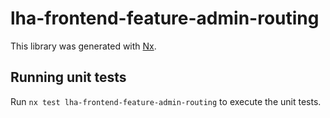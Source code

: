 # lha-frontend-feature-admin-routing

This library was generated with [Nx](https://nx.dev).

## Running unit tests

Run `nx test lha-frontend-feature-admin-routing` to execute the unit tests.
